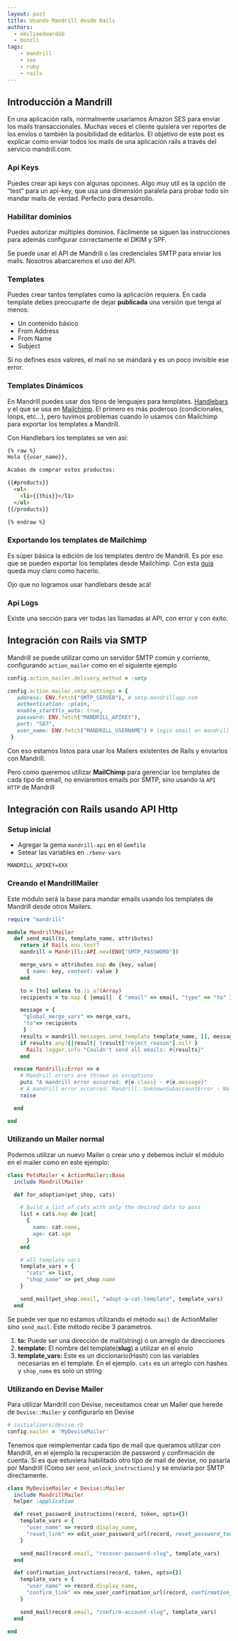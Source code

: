 ```yaml
---
layout: post
title: Usando Mandrill desde Rails
authors:
  - emilioeduardob
  - bunzli
tags:
    - mandrill
    - ses
    - ruby
    - rails
---
```


## Introducción a Mandrill

En una aplicación rails, normalmente usaríamos Amazon SES para enviar los mails transaccionales. Muchas veces el cliente quisiera ver reportes de los envíos o también la posibilidad de editarlos. El objetivo de este post es explicar como enviar todos los mails de una aplicación rails a través del servicio mandrill.com.

### Api Keys

Puedes crear api keys con algunas opciones. Algo muy util es la opción de “test" para un api-key, que usa una dimensión paralela para probar todo sin mandar mails de verdad. Perfecto para desarrollo.

### Habilitar dominios

Puedes autorizar múltiples dominios. Fácilmente se siguen las instrucciones para además configurar correctamente el DKIM y SPF.


Se puede usar el API de Mandrill o las credenciales SMTP para enviar los mails. Nosotros abarcaremos el uso del API.

### Templates
Puedes crear tantos templates como la aplicación requiera. En cada template debes preocuparte de dejar **publicada** una versión que tenga al menos:

- Un contenido básico
- From Address
- From Name
- Subject

Si no defines esos valores, el mail no se mandará y es un poco invisible ese error.

### Templates Dinámicos

En Mandrill puedes usar dos tipos de lenguajes para templates. [Handlebars](http://blog.mandrill.com/handlebars-for-templates-and-dynamic-content.html) y el que se usa en [Mailchimp](https://mandrill.zendesk.com/hc/en-us/articles/205582487-How-do-I-use-merge-tags-to-add-dynamic-content-#mailchimp-merge-tags). El primero es más poderoso (condicionales, loops, etc…), pero tuvimos problemas cuando lo usamos con Mailchimp para exportar los templates a Mandrill.

Con Handlebars los templates se ven así:

```html
{% raw %}
Hola {{user_name}},

Acabas de comprar estos productos:

{{#products}}
  <ul>
    <li>{{this}}</li>
  </ul>
{{/products}}

{% endraw %}
```

### Exportando los templates de Mailchimp

Es súper básica la edición de los templates dentro de Mandrill. Es por eso que se pueden exportar los templates desde Mailchimp. Con esta [guía](https://mandrill.zendesk.com/hc/en-us/articles/205583097-How-do-I-add-a-MailChimp-template-to-my-Mandrill-account-) queda muy claro como hacerlo.

Ojo que no logramos usar handlebars desde acá!

### Api Logs

Existe una sección para ver todas las llamadas al API, con error y con éxito.

## Integración con Rails via SMTP

Mandrill se puede utilizar como un servidor SMTP común y corriente, configurando `action_mailer` como en el siguiente ejemplo

```ruby
config.action_mailer.delivery_method = :smtp

config.action_mailer.smtp_settings = {
   address: ENV.fetch("SMTP_SERVER"), # smtp.mandrillapp.com
   authentication: :plain,
   enable_starttls_auto: true,
   password: ENV.fetch("MANDRILL_APIKEY"),
   port: "587",
   user_name: ENV.fetch("MANDRILL_USERNAME") # login email en mandrill
 }

```

Con eso estamos listos para usar los Mailers existentes de Rails y enviarlos con Mandrill.

Pero como queremos utilizar **MailChimp** para gerenciar los templates de cada tipo de email, no enviaremos emails por SMTP, sino usando la `API HTTP` de Mandrill


## Integración con Rails usando API Http

### Setup inicial

- Agregar la gema `mandrill-api` en el `Gemfile`
- Setear las variables en `.rbenv-vars`
```
MANDRILL_APIKEY=XXX
```

### Creando el MandrillMailer

Este módulo será la base para mandar emails usando los templates de Mandrill desde otros Mailers.

``` ruby
require "mandrill"

module MandrillMailer
  def send_mail(to, template_name, attributes)
    return if Rails.env.test?
    mandrill = Mandrill::API.new(ENV["SMTP_PASSWORD"])

    merge_vars = attributes.map do |key, value|
      { name: key, content: value }
    end

    to = [to] unless to.is_a?(Array)
    recipients = to.map { |email|  { "email" => email, "type" => "to" } }

    message = {
     "global_merge_vars" => merge_vars,
     "to"=> recipients
     }
    results = mandrill.messages.send_template template_name, [], message
    if results.any?{|result| !result["reject_reason"].nil? }
      Rails.logger.info "Couldn't send all emails: #{results}"
    end

  rescue Mandrill::Error => e
    # Mandrill errors are thrown as exceptions
    puts "A mandrill error occurred: #{e.class} - #{e.message}"
    # A mandrill error occurred: Mandrill::UnknownSubaccountError - No subaccount exists with the id 'customer-123'
    raise

  end

end
```

### Utilizando un Mailer normal

Podemos utilizar un nuevo Mailer o crear uno y debemos incluir el módulo en el mailer como en este ejemplo:

```ruby
class PetsMailer < ActionMailer::Base
  include MandrillMailer

  def for_adoption(pet_shop, cats)

    # build a list of cats with only the desired data to pass
    list = cats.map do |cat|
      {
        name: cat.name,
        age: cat.age
      }
    end

    # all template vars
    template_vars = {
      "cats" => list,
      "shop_name" => pet_shop.name
    }

    send_mail(pet_shop.email, "adopt-a-cat-template", template_vars)
  end

```

Se puede ver que no estamos utilizando el método `mail` de ActionMailer sino `send_mail`. Este método recibe 3 parametros.

1. **to:** Puede ser una dirección de mail(string) o un arreglo de direcciones
2. **template:** El nombre del template(**slug**) a utilizar en el envío
3. **template_vars:** Este es un diccionario(Hash) con las variables necesarias en el template. En el ejemplo. `cats` es un arreglo con hashes y `shop_name` es solo un string

### Utilizando en Devise Mailer

Para utilizar Mandrill con Devise, necesitamos crear un Mailer que herede de `Devise::Mailer` y configurarlo en Devise

```ruby
# initializers/devise.rb
config.mailer = 'MyDeviseMailer'
```

Tenemos que reimplementar cada tipo de mail que queramos utilizar con Mandrill, en el ejemplo la recuperación de password y confirmación de cuenta.
Si es que estuviera habilitado otro tipo de mail de devise, no pasaría por Mandrill (Como ser `send_unlock_instructions`) y se enviaría por SMTP directamente.

``` ruby
class MyDeviseMailer < Devise::Mailer
  include MandrillMailer
  helper :application

  def reset_password_instructions(record, token, opts={})
    template_vars = {
      "user_name" => record.display_name,
      "reset_link" => edit_user_password_url(record, reset_password_token: token)
    }

    send_mail(record.email, "recover-password-slug", template_vars)
  end

  def confirmation_instructions(record, token, opts={})
    template_vars = {
      "user_name" => record.display_name,
      "confirm_link" => new_user_confirmation_url(record, confirmation_token: token)
    }

    send_mail(record.email, "confirm-account-slug", template_vars)
  end

end

```
